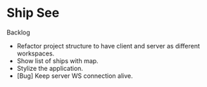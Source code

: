 # Ship See

Backlog

- Refactor project structure to have client and server as different workspaces.
- Show list of ships with map.
- Stylize the application.
- [Bug] Keep server WS connection alive.
